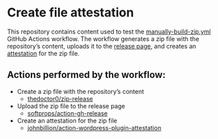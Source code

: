 # Create file attestation

This repository contains content used to test the [manually-build-zip.yml](.github/workflows/manually-build-zip.yml) GitHub Actions workflow. The workflow generates a zip file with the repository’s content, uploads it to the [release page](https://github.com/soderlind/zip-test/releases/tag/2.0.0), and creates an [attestation](https://github.com/soderlind/zip-test/attestations/4475606) for the zip file.

## Actions performed by the workflow:

- Create a zip file with the repository’s content
  - [thedoctor0/zip-release](https://github.com/thedoctor0/zip-release)
- Upload the zip file to the release page
  - [softprops/action-gh-release](https://github.com/softprops/action-gh-release)
- Create an attestation for the zip file
  - [johnbillion/action-wordpress-plugin-attestation](https://github.com/johnbillion/action-wordpress-plugin-attestation)
